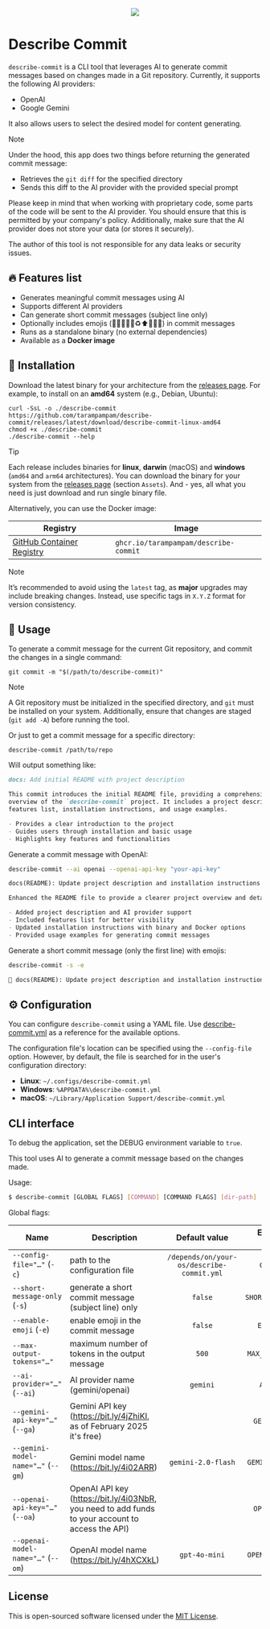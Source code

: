 <p align="center">
  <a href="https://github.com/tarampampam/describe-commit#readme">
    <picture>
      <source media="(prefers-color-scheme: dark)" srcset="https://socialify.git.ci/tarampampam/describe-commit/image?description=1&font=Raleway&forks=1&issues=1&logo=https%3A%2F%2Fhabrastorage.org%2Fwebt%2F6v%2F7-%2Fil%2F6v7-iljmr7fo1ogj3uz0kvnkhaa.png&owner=1&pulls=1&pattern=Solid&stargazers=1&theme=Dark">
      <img align="center" src="https://socialify.git.ci/tarampampam/describe-commit/image?description=1&font=Raleway&forks=1&issues=1&logo=https%3A%2F%2Fhabrastorage.org%2Fwebt%2F6v%2F7-%2Fil%2F6v7-iljmr7fo1ogj3uz0kvnkhaa.png&owner=1&pulls=1&pattern=Solid&stargazers=1&theme=Light">
    </picture>
  </a>
</p>

# Describe Commit

`describe-commit` is a CLI tool that leverages AI to generate commit messages based on changes made in a Git repository.
Currently, it supports the following AI providers:

- OpenAI
- Google Gemini

It also allows users to select the desired model for content generating.

> [!NOTE]
> Under the hood, this app does two things before returning the generated commit message:
>
> - Retrieves the `git diff` for the specified directory
> - Sends this diff to the AI provider with the provided special prompt
>
> Please keep in mind that when working with proprietary code, some parts of the code will be sent to the AI
> provider. You should ensure that this is permitted by your company's policy. Additionally, make sure that
> the AI provider does not store your data (or stores it securely).
>
> The author of this tool is not responsible for any data leaks or security issues.

## 🔥 Features list

- Generates meaningful commit messages using AI
- Supports different AI providers
- Can generate short commit messages (subject line only)
- Optionally includes emojis (🐛✨📝🚀✅♻️⬆️🔧🌐💡) in commit messages
- Runs as a standalone binary (no external dependencies)
- Available as a **Docker image**

## 🧩 Installation

Download the latest binary for your architecture from the [releases page][link_releases]. For example, to install
on an **amd64** system (e.g., Debian, Ubuntu):

```shell
curl -SsL -o ./describe-commit https://github.com/tarampampam/describe-commit/releases/latest/download/describe-commit-linux-amd64
chmod +x ./describe-commit
./describe-commit --help
```

> [!TIP]
> Each release includes binaries for **linux**, **darwin** (macOS) and **windows** (`amd64` and `arm64` architectures).
> You can download the binary for your system from the [releases page][link_releases] (section `Assets`). And - yes,
> all what you need is just download and run single binary file.

[link_releases]:https://github.com/tarampampam/describe-commit/releases

Alternatively, you can use the Docker image:

| Registry                               | Image                                 |
|----------------------------------------|---------------------------------------|
| [GitHub Container Registry][link_ghcr] | `ghcr.io/tarampampam/describe-commit` |

[link_ghcr]:https://github.com/tarampampam/describe-commit/pkgs/container/describe-commit

> [!NOTE]
> It’s recommended to avoid using the `latest` tag, as **major** upgrades may include breaking changes.
> Instead, use specific tags in `X.Y.Z` format for version consistency.

## 🚀 Usage

To generate a commit message for the current Git repository, and commit the changes in a single command:

```shell
git commit -m "$(/path/to/describe-commit)"
```

> [!NOTE]
> A Git repository must be initialized in the specified directory, and `git` must be installed on your system.
> Additionally, ensure that changes are staged (`git add -A`) before running the tool.

Or just to get a commit message for a specific directory:

```shell
describe-commit /path/to/repo
```

Will output something like:

```markdown
docs: Add initial README with project description

This commit introduces the initial README file, providing a comprehensive
overview of the `describe-commit` project. It includes a project description,
features list, installation instructions, and usage examples.

- Provides a clear introduction to the project
- Guides users through installation and basic usage
- Highlights key features and functionalities
```

Generate a commit message with OpenAI:

```sh
describe-commit --ai openai --openai-api-key "your-api-key"
```

```markdown
docs(README): Update project description and installation instructions

Enhanced the README file to provide a clearer project overview and detailed installation instructions. The changes aim to improve user understanding and accessibility of the `describe-commit` CLI tool.

- Added project description and AI provider support
- Included features list for better visibility
- Updated installation instructions with binary and Docker options
- Provided usage examples for generating commit messages
```

Generate a short commit message (only the first line) with emojis:

```sh
describe-commit -s -e
```

```markdown
📝 docs(README): Update project description and installation instructions
```

## ⚙ Configuration

You can configure `describe-commit` using a YAML file. Use [describe-commit.yml](describe-commit.yml) as a reference
for the available options.

The configuration file's location can be specified using the `--config-file` option. However, by default, the file
is searched for in the user's configuration directory:

- **Linux**: `~/.configs/describe-commit.yml`
- **Windows**: `%APPDATA%\describe-commit.yml`
- **macOS**: `~/Library/Application Support/describe-commit.yml`

<!--GENERATED:CLI_DOCS-->
<!-- Documentation inside this block generated by github.com/urfave/cli-docs/v3; DO NOT EDIT -->
## CLI interface

To debug the application, set the DEBUG environment variable to `true`.

This tool uses AI to generate a commit message based on the changes made.

Usage:

```bash
$ describe-commit [GLOBAL FLAGS] [COMMAND] [COMMAND FLAGS] [dir-path]
```

Global flags:

| Name                               | Description                                                                                      |               Default value               | Environment variables |
|------------------------------------|--------------------------------------------------------------------------------------------------|:-----------------------------------------:|:---------------------:|
| `--config-file="…"` (`-c`)         | path to the configuration file                                                                   | `/depends/on/your-os/describe-commit.yml` |     `CONFIG_FILE`     |
| `--short-message-only` (`-s`)      | generate a short commit message (subject line) only                                              |                  `false`                  |  `SHORT_MESSAGE_ONLY` |
| `--enable-emoji` (`-e`)            | enable emoji in the commit message                                                               |                  `false`                  |    `ENABLE_EMOJI`     |
| `--max-output-tokens="…"`          | maximum number of tokens in the output message                                                   |                   `500`                   |  `MAX_OUTPUT_TOKENS`  |
| `--ai-provider="…"` (`--ai`)       | AI provider name (gemini/openai)                                                                 |                 `gemini`                  |     `AI_PROVIDER`     |
| `--gemini-api-key="…"` (`--ga`)    | Gemini API key (https://bit.ly/4jZhiKI, as of February 2025 it's free)                           |                                           |   `GEMINI_API_KEY`    |
| `--gemini-model-name="…"` (`--gm`) | Gemini model name (https://bit.ly/4i02ARR)                                                       |            `gemini-2.0-flash`             |  `GEMINI_MODEL_NAME`  |
| `--openai-api-key="…"` (`--oa`)    | OpenAI API key (https://bit.ly/4i03NbR, you need to add funds to your account to access the API) |                                           |   `OPENAI_API_KEY`    |
| `--openai-model-name="…"` (`--om`) | OpenAI model name (https://bit.ly/4hXCXkL)                                                       |               `gpt-4o-mini`               |  `OPENAI_MODEL_NAME`  |

<!--/GENERATED:CLI_DOCS-->

## License

This is open-sourced software licensed under the [MIT License][link_license].

[link_license]:https://github.com/tarampampam/describe-commit/blob/master/LICENSE

